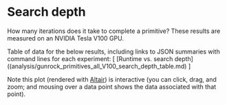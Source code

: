 # Search depth

How many iterations does it take to complete a primitive? These results are measured on an NVIDIA Tesla V100 GPU.

Table of data for the below results, including links to JSON summaries with command lines for each experiment: [
[Runtime vs. search depth]((analysis/gunrock_primitives_all_V100_search_depth_table.md)
]

Note this plot (rendered with [Altair](https://altair-viz.github.io/)) is interactive (you can click, drag, and zoom; and mousing over a data point shows the data associated with that point).

<div id="vis_gunrock_primitives_all_V100_search_depth"></div>
<script type="text/javascript">
  var spec_gunrock_primitives_all_V100_search_depth = "https://raw.githubusercontent.com/gunrock/io/master/plots/gunrock_primitives_all_V100_search_depth.json";
  vegaEmbed('#vis_gunrock_primitives_all_V100_search_depth', spec_gunrock_primitives_all_V100_search_depth).then(function(result) {
    // Access the Vega view instance (https://vega.github.io/vega/docs/api/view/) as result.view
  }).catch(console.error);
</script>
